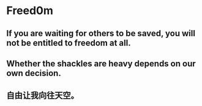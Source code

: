# Freed0m

## If you are waiting for others to be saved, you will not be entitled to freedom at all.


## Whether the shackles are heavy depends on our own decision.


## 自由让我向往天空。